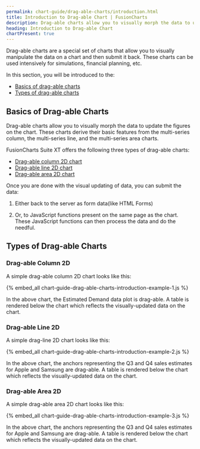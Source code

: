 ```yaml
---
permalink: chart-guide/drag-able-charts/introduction.html
title: Introduction to Drag-able Chart | FusionCharts
description: Drag-able charts allow you to visually morph the data to update the figures on the chart. These charts derive their basic features from the multi-series column, the multi-series line, and the multi-series area charts.
heading: Introduction to Drag-able Chart
chartPresent: true
---
```


Drag-able charts are a special set of charts that allow you to visually manipulate the data on a chart and then submit it back. These charts can be used intensively for simulations, financial planning, etc.

In this section, you will be introduced to the:

* <a href="/chart-guide/drag-able-charts/introduction.html#basics-of-drag-able-charts">Basics of drag-able charts</a>
* <a href="/chart-guide/drag-able-charts/introduction.html#types-of-drag-able-charts">Types of drag-able charts</a>

## Basics of Drag-able Charts

Drag-able charts allow you to visually morph the data to update the figures on the chart. These charts derive their basic features from the multi-series column, the multi-series line, and the multi-series area charts.

FusionCharts Suite XT offers the following three types of drag-able charts:

* <a href="/chart-guide/drag-able-charts/introduction.html#drag-able-column-2d">Drag-able column 2D chart</a>
* <a href="/chart-guide/drag-able-charts/introduction.html#drag-able-line-2d">Drag-able line 2D chart</a>
* <a href="/chart-guide/drag-able-charts/introduction.html#drag-able-area-2d">Drag-able area 2D chart</a>

Once you are done with the visual updating of data, you can submit the data:

1. Either back to the server as form data(like HTML Forms)

2. Or, to JavaScript functions present on the same page as the chart. These JavaScript functions can then process the data and do the needful.

## Types of Drag-able Charts

### Drag-able Column 2D

A simple drag-able column 2D chart looks like this:

{% embed_all chart-guide-drag-able-charts-introduction-example-1.js %}

In the above chart, the Estimated Demand data plot is drag-able. A table is rendered below the chart which reflects the visually-updated data on the chart.

### Drag-able Line 2D

A simple drag-line 2D chart looks like this:

{% embed_all chart-guide-drag-able-charts-introduction-example-2.js %}

In the above chart, the anchors representing the Q3 and Q4 sales estimates for Apple and Samsung are drag-able. A table is rendered below the chart which reflects the visually-updated data on the chart.

### Drag-able Area 2D

A simple drag-able area 2D chart looks like this:

{% embed_all chart-guide-drag-able-charts-introduction-example-3.js %}

In the above chart, the anchors representing the Q3 and Q4 sales estimates for Apple and Samsung are drag-able. A table is rendered below the chart which reflects the visually-updated data on the chart.